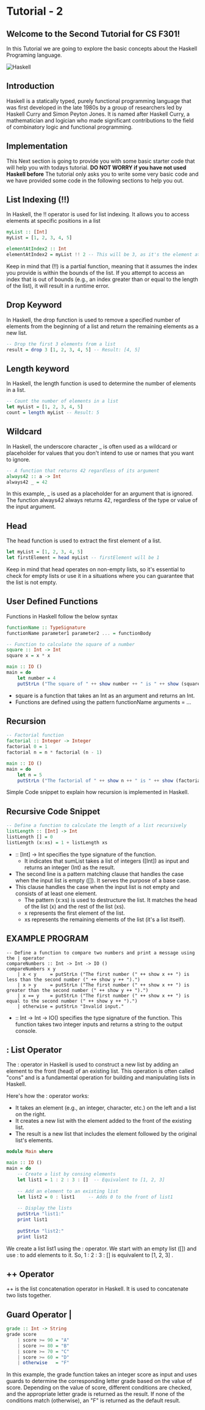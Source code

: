 # Tutorial - 2

## Welcome to the Second Tutorial for CS F301!
In this Tutorial we are going to explore the basic concepts about the Haskell Programing language.

![Haskell](https://miro.medium.com/v2/resize:fit:1166/1*-DMa8q1JrW7CG6imgITacA.png)

## Introduction
Haskell is a statically typed, purely functional programming language that was first developed in the late 1980s by a group of researchers led by Haskell Curry and Simon Peyton Jones. It is named after Haskell Curry, a mathematician and logician who made significant contributions to the field of combinatory logic and functional programming.

## Implementation
This Next section is going to provide you with some basic starter code that will help you with todays tutorial. 
**DO NOT WORRY if you have not used Haskell before**
The tutorial only asks you to write some very basic code and we have provided some code in the following sections to help you out.

## List Indexing (!!)
In Haskell, the !! operator is used for list indexing. It allows you to access elements at specific positions in a list

```Haskell
myList :: [Int]
myList = [1, 2, 3, 4, 5]

elementAtIndex2 :: Int
elementAtIndex2 = myList !! 2 -- This will be 3, as it's the element at index 2.

```

Keep in mind that (!!) is a partial function, meaning that it assumes the index you provide is within the bounds of the list. If you attempt to access an index that is out of bounds (e.g., an index greater than or equal to the length of the list), it will result in a runtime error. 

## Drop Keyword
In Haskell, the drop function is used to remove a specified number of elements from the beginning of a list and return the remaining elements as a new list.

```Haskell
-- Drop the first 3 elements from a list
result = drop 3 [1, 2, 3, 4, 5] -- Result: [4, 5]
```

## Length keyword
In Haskell, the length function is used to determine the number of elements in a list. 

```Haskell
-- Count the number of elements in a list
let myList = [1, 2, 3, 4, 5]
count = length myList -- Result: 5

```


## Wildcard
In Haskell, the underscore character _ is often used as a wildcard or placeholder for values that you don't intend to use or names that you want to ignore. 
```Haskell
-- A function that returns 42 regardless of its argument
always42 :: a -> Int
always42 _ = 42
```
In this example, _ is used as a placeholder for an argument that is ignored. The function always42 always returns 42, regardless of the type or value of the input argument.

## Head 
The head function is used to extract the first element of a list.

```Haskell
let myList = [1, 2, 3, 4, 5]
let firstElement = head myList -- firstElement will be 1
```

Keep in mind that head operates on non-empty lists, so it's essential to check for empty lists or use it in a situations where you can guarantee that the list is not empty.

## User Defined Functions
Functions in Haskell follow the below syntax

```Haskell
functionName :: TypeSignature
functionName parameter1 parameter2 ... = functionBody
```

```Haskell
-- Function to calculate the square of a number
square :: Int -> Int
square x = x * x

main :: IO ()
main = do
    let number = 4
    putStrLn ("The square of " ++ show number ++ " is " ++ show (square number))
```

- square is a function that takes an Int as an argument and returns an Int.
- Functions are defined using the pattern functionName arguments = ...

## Recursion

```haskell
-- Factorial function
factorial :: Integer -> Integer
factorial 0 = 1
factorial n = n * factorial (n - 1)

main :: IO ()
main = do
    let n = 5
    putStrLn ("The factorial of " ++ show n ++ " is " ++ show (factorial n))
```

Simple Code snippet to explain how recursion is implemented in Haskell.


## Recursive Code Snippet

```Haskell
-- Define a function to calculate the length of a list recursively
listLength :: [Int] -> Int
listLength [] = 0
listLength (x:xs) = 1 + listLength xs
```

- :: [Int] -> Int specifies the type signature of the function.
    - It indicates that sumList takes a list of integers ([Int]) as input and returns an integer (Int) as the result.
- The second line is a pattern matching clause that handles the case when the input list is empty ([]). It serves the purpose of a base case.
- This clause handles the case when the input list is not empty and consists of at least one element.
    - The pattern (x:xs) is used to destructure the list. It matches the head of the list (x) and the rest of the list (xs).
    - x represents the first element of the list.
    - xs represents the remaining elements of the list (it's a list itself).

## EXAMPLE PROGRAM
```
-- Define a function to compare two numbers and print a message using the | operator
compareNumbers :: Int -> Int -> IO ()
compareNumbers x y
    | x < y     = putStrLn ("The first number (" ++ show x ++ ") is less than the second number (" ++ show y ++ ").")
    | x > y     = putStrLn ("The first number (" ++ show x ++ ") is greater than the second number (" ++ show y ++ ").")
    | x == y    = putStrLn ("The first number (" ++ show x ++ ") is equal to the second number (" ++ show y ++ ").")
    | otherwise = putStrLn "Invalid input."
```

- :: Int -> Int -> IO() specifies the type signature of the function. This function takes two integer inputs and returns a string to the output console.

## : List Operator
The : operator in Haskell is used to construct a new list by adding an element to the front (head) of an existing list. This operation is often called "cons" and is a fundamental operation for building and manipulating lists in Haskell.

Here's how the : operator works:
- It takes an element (e.g., an integer, character, etc.) on the left and a list on the right.
- It creates a new list with the element added to the front of the existing list.
- The result is a new list that includes the element followed by the original list's elements.

```haskell
module Main where

main :: IO ()
main = do
    -- Create a list by consing elements
    let list1 = 1 : 2 : 3 : []  -- Equivalent to [1, 2, 3]
    
    -- Add an element to an existing list
    let list2 = 0 : list1     -- Adds 0 to the front of list1
    
    -- Display the lists
    putStrLn "list1:"
    print list1
    
    putStrLn "list2:"
    print list2

```
We create a list list1 using the : operator. We start with an empty list ([]) and use : to add elements to it. So, 1 : 2 : 3 : [] is equivalent to [1, 2, 3] .

## ++ Operator
++ is the list concatenation operator in Haskell. It is used to concatenate two lists together.

## Guard Operator |
```Haskell
grade :: Int -> String
grade score
    | score >= 90 = "A"
    | score >= 80 = "B"
    | score >= 70 = "C"
    | score >= 60 = "D"
    | otherwise   = "F"
```
In this example, the grade function takes an integer score as input and uses guards to determine the corresponding letter grade based on the value of score. Depending on the value of score, different conditions are checked, and the appropriate letter grade is returned as the result. If none of the conditions match (otherwise), an "F" is returned as the default result.

